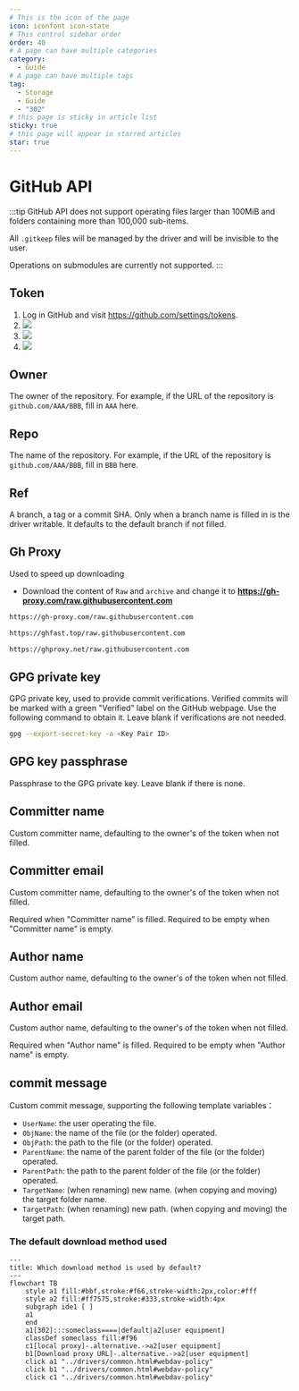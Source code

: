 ```yaml
---
# This is the icon of the page
icon: iconfont icon-state
# This control sidebar order
order: 40
# A page can have multiple categories
category:
  - Guide
# A page can have multiple tags
tag:
  - Storage
  - Guide
  - "302"
# this page is sticky in article list
sticky: true
# this page will appear in starred articles
star: true
---
```

# GitHub API

:::tip
GitHub API does not support operating files larger than 100MiB and folders containing more than 100,000 sub-items.

All `.gitkeep` files will be managed by the driver and will be invisible to the user.

Operations on submodules are currently not supported.
:::

## **Token**

1. Log in GitHub and visit <https://github.com/settings/tokens>.
2. ![](/img/drivers/github/1.png)
3. ![](/img/drivers/github/2.png)
4. ![](/img/drivers/github/3.png)

## **Owner**

The owner of the repository. For example, if the URL of the repository is `github.com/AAA/BBB`, fill in `AAA` here.

## **Repo**

The name of the repository. For example, if the URL of the repository is `github.com/AAA/BBB`, fill in `BBB` here.

## **Ref**

A branch, a tag or a commit SHA. Only when a branch name is filled in is the driver writable. It defaults to the default branch if not filled.

## **Gh Proxy**

Used to speed up downloading

- Download the content of `Raw` and `archive` and change it to **https://gh-proxy.com/raw.githubusercontent.com**

```bash title="Copy"
https://gh-proxy.com/raw.githubusercontent.com
```

```bash title="Copy"
https://ghfast.top/raw.githubusercontent.com
```

```bash title="Copy"
https://ghproxy.net/raw.githubusercontent.com
```

## **GPG private key**

GPG private key, used to provide commit verifications. Verified commits will be marked with a green "Verified" label on the GitHub webpage. Use the following command to obtain it. Leave blank if verifications are not needed.

```bash
gpg --export-secret-key -a <Key Pair ID>
```

## **GPG key passphrase**

Passphrase to the GPG private key. Leave blank if there is none.

## **Committer name**

Custom committer name, defaulting to the owner's of the token when not filled.

## **Committer email**

Custom committer name, defaulting to the owner's of the token when not filled.

Required when "Committer name" is filled. Required to be empty when "Committer name" is empty.

## **Author name**

Custom author name, defaulting to the owner's of the token when not filled.

## **Author email**

Custom author name, defaulting to the owner's of the token when not filled.

Required when "Author name" is filled. Required to be empty when "Author name" is empty.

## **commit message**

Custom commit message, supporting the following template variables：
- `UserName`: the user operating the file.
- `ObjName`: the name of the file (or the folder) operated.
- `ObjPath`: the path to the file (or the folder) operated.
- `ParentName`: the name of the parent folder of the file (or the folder) operated.
- `ParentPath`: the path to the parent folder of the file (or the folder) operated.
- `TargetName`: (when renaming) new name. (when copying and moving) the target folder name.
- `TargetPath`: (when renaming) new path. (when copying and moving) the target path.

### **The default download method used**

```mermaid
---
title: Which download method is used by default?
---
flowchart TB
    style a1 fill:#bbf,stroke:#f66,stroke-width:2px,color:#fff
    style a2 fill:#ff7575,stroke:#333,stroke-width:4px
    subgraph ide1 [ ]
    a1
    end
    a1[302]:::someclass====|default|a2[user equipment]
    classDef someclass fill:#f96
    c1[local proxy]-.alternative.->a2[user equipment]
    b1[Download proxy URL]-.alternative.->a2[user equipment]
    click a1 "../drivers/common.html#webdav-policy"
    click b1 "../drivers/common.html#webdav-policy"
    click c1 "../drivers/common.html#webdav-policy"
```

